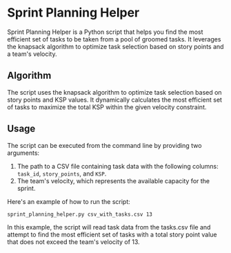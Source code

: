# Sprint Planning Helper

Sprint Planning Helper is a Python script that helps you find the most efficient set of tasks to be taken from a pool of groomed tasks. It leverages the knapsack algorithm to optimize task selection based on story points and a team's velocity.

## Algorithm
The script uses the knapsack algorithm to optimize task selection based on story points and KSP values. It dynamically calculates the most efficient set of tasks to maximize the total KSP within the given velocity constraint.

## Usage

The script can be executed from the command line by providing two arguments:

1. The path to a CSV file containing task data with the following columns: `task_id`, `story_points`, and `KSP`.
2. The team's velocity, which represents the available capacity for the sprint.

Here's an example of how to run the script:

```
sprint_planning_helper.py csv_with_tasks.csv 13
```

In this example, the script will read task data from the tasks.csv file and attempt to find the most efficient set of tasks with a total story point value that does not exceed the team's velocity of 13.
